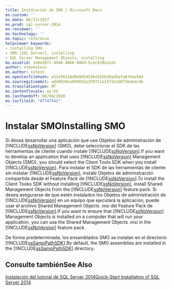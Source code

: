 ```yaml
---
title: Instalación de SMO | Microsoft Docs
ms.custom: ''
ms.date: 06/13/2017
ms.prod: sql-server-2014
ms.reviewer: ''
ms.technology: ''
ms.topic: reference
helpviewer_keywords:
- installing SMO
- SMO [SQL Server], installing
- SQL Server Management Objects, installing
ms.assetid: 140e9971-4940-4866-89b9-5cec938e2a16
author: stevestein
ms.author: sstein
ms.openlocfilehash: e52ef61a8d0e9954556d182630ad5afa874ae584
ms.sourcegitcommit: ad4d92dce894592a259721a1571b1d8736abacdb
ms.translationtype: MT
ms.contentlocale: es-ES
ms.lasthandoff: 08/04/2020
ms.locfileid: "87747542"
---
```

# <a name="installing-smo"></a><span data-ttu-id="d9927-102">Instalar SMO</span><span class="sxs-lookup"><span data-stu-id="d9927-102">Installing SMO</span></span>
  <span data-ttu-id="d9927-103">Si desea desarrollar una aplicación que use Objetos de administración de [!INCLUDE[ssNoVersion](../../includes/ssnoversion-md.md)] (SMO), debe seleccionar el SDK de las herramientas de cliente cuando instale [!INCLUDE[ssNoVersion](../../includes/ssnoversion-md.md)].</span><span class="sxs-lookup"><span data-stu-id="d9927-103">If you want to develop an application that uses [!INCLUDE[ssNoVersion](../../includes/ssnoversion-md.md)] Management Objects (SMO), you should select the Client Tools SDK when you install [!INCLUDE[ssNoVersion](../../includes/ssnoversion-md.md)].</span></span> <span data-ttu-id="d9927-104">Para instalar el SDK de las herramientas de cliente sin instalar [!INCLUDE[ssNoVersion](../../includes/ssnoversion-md.md)], instale Objetos de administración compartida desde el Feature Pack de [!INCLUDE[ssNoVersion](../../includes/ssnoversion-md.md)].</span><span class="sxs-lookup"><span data-stu-id="d9927-104">To install the Client Tooks SDK without installing [!INCLUDE[ssNoVersion](../../includes/ssnoversion-md.md)], install Shared Management Objects from the [!INCLUDE[ssNoVersion](../../includes/ssnoversion-md.md)] feature pack.</span></span> <span data-ttu-id="d9927-105">Si desea asegurarse de que estén instalados los Objetos de administración de [!INCLUDE[ssNoVersion](../../includes/ssnoversion-md.md)] en un equipo que ejecutará la aplicación, puede usar el archivo Shared Management Objects .msi del Feature Pack de [!INCLUDE[ssNoVersion](../../includes/ssnoversion-md.md)].</span><span class="sxs-lookup"><span data-stu-id="d9927-105">If you want to ensure that [!INCLUDE[ssNoVersion](../../includes/ssnoversion-md.md)] Management Objects is installed on a computer that will run your application, you can use the Shared Management Objects .msi in the [!INCLUDE[ssNoVersion](../../includes/ssnoversion-md.md)] feature pack.</span></span>  
  
 <span data-ttu-id="d9927-106">De forma predeterminada, los ensamblados SMO se instalan en el directorio [!INCLUDE[ssSampPathSDK](../../includes/sssamppathsdk-md.md)].</span><span class="sxs-lookup"><span data-stu-id="d9927-106">By default, the SMO assemblies are installed in the [!INCLUDE[ssSampPathSDK](../../includes/sssamppathsdk-md.md)] directory.</span></span>  
  
## <a name="see-also"></a><span data-ttu-id="d9927-107">Consulte también</span><span class="sxs-lookup"><span data-stu-id="d9927-107">See Also</span></span>  
 [<span data-ttu-id="d9927-108">Instalación del tutorial de SQL Server 2014</span><span class="sxs-lookup"><span data-stu-id="d9927-108">Quick-Start Installation of SQL Server 2014</span></span>](../../getting-started/quick-start-installation-of-sql-server-2014.md)  
  
  
